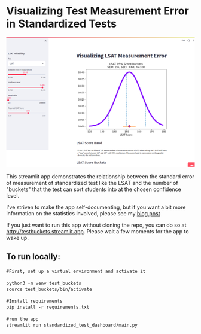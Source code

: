 # Visualizing Test Measurement Error in Standardized Tests
![Image](test_error_app.png)

This streamlit app demonstrates the relationship between the standard error of measurement of standardized test like the LSAT and the number of "buckets" that the test  can sort students into at the chosen confidence level.

I've striven to make the app self-documenting, but if you want a bit more information on the statistics involved, please see my [blog post](https://medium.com/@steindaavid/lsat-and-gmat-arent-reliable-tests-61a95386802d) 

If you just want to run this app without cloning the repo, you can do so at http://testbuckets.streamlit.app. Please wait a few moments for the app to wake up.

## To run locally:

```
#First, set up a virtual environment and activate it  

python3 -m venv test_buckets
source test_buckets/bin/activate

#Install requirements  
pip install -r requirements.txt

#run the app
streamlit run standardized_test_dashboard/main.py


```